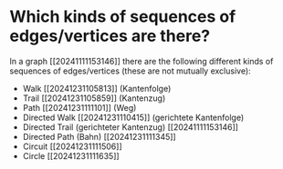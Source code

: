 # Which kinds of sequences of edges/vertices are there? 
In a graph [[20241111153146]] there are the following different kinds of sequences of edges/vertices (these are not mutually exclusive):

- Walk [[20241231105813]] (Kantenfolge)
- Trail [[20241231105859]] (Kantenzug)
- Path [[20241231111101]] (Weg)
- Directed Walk [[20241231110415]] (gerichtete Kantenfolge)
- Directed Trail (gerichteter Kantenzug) [[20241111153146]]
- Directed Path (Bahn) [[20241231111345]] 
- Circuit [[20241231111506]]
- Circle [[20241231111635]]